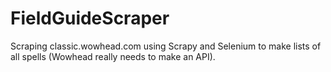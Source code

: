 # FieldGuideScraper
Scraping classic.wowhead.com using Scrapy and Selenium to make lists of all spells (Wowhead really needs to make an API).